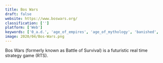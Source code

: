 ```yaml
---
title: Bos Wars
draft: false 
website: https://www.boswars.org/
classification: ['']
platform: ['Web']
keywords: ['0_a.d.', 'age_of_empires', 'age_of_mythology', 'banished', 'caesar', 'caesaria', 'command_and_conquer', 'earth', 'empire_earth', 'ikariam', 'landgrabbers', 'megaglest', 'spellforce', 'starcraft', 'stronghold', 'warcraft_iii', 'warzone_2100', 'zero-k', 'openage']
image: 2020/04/Bos-Wars.png
---
```

Bos Wars (formerly known as Battle of Survival) is a futuristic real time strategy game (RTS).